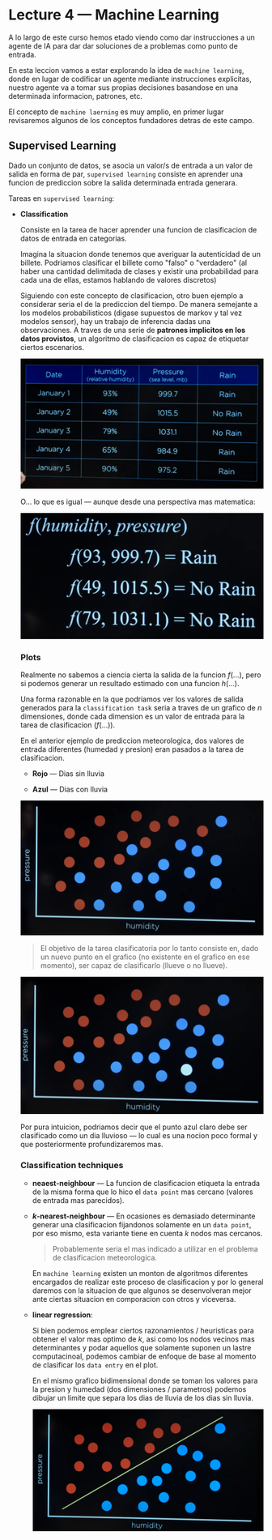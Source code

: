 # Lecture 4 — Machine Learning

A lo largo de este curso hemos etado viendo como dar instrucciones a un agente de IA para dar dar soluciones de a problemas como punto de entrada.

En esta leccion vamos a estar explorando la idea de `machine learning`, donde en lugar de codificar un agente mediante instrucciones explicitas, nuestro agente va a tomar sus propias decisiones basandose en una determinada informacion, patrones, etc.

El concepto de `machine laerning` es muy amplio, en primer lugar revisaremos algunos de los conceptos fundadores detras de este campo.

## Supervised Learning

Dado un conjunto de datos, se asocia un valor/s de entrada a un valor de salida en forma de par, `supervised learning` consiste en aprender una funcion de prediccion sobre la salida determinada entrada generara.

Tareas en `supervised learning`:

- **Classification**

  Consiste en la tarea de hacer aprender una funcion de clasificacion de datos de entrada en categorias.

  Imagina la situacion donde tenemos que averiguar la autenticidad de un billete. Podriamos clasificar el billete como "falso" o "verdadero" (al haber una cantidad delimitada de clases y existir una probabilidad para cada una de ellas, estamos hablando de valores discretos)

  Siguiendo con este concepto de clasificacion, otro buen ejemplo a considerar seria el de la prediccion del tiempo. De manera semejante a los modelos probabilisticos (digase supuestos de markov y tal vez modelos sensor), hay un trabajo de inferencia dadas una observaciones. A traves de una serie de **patrones implicitos en los datos provistos**, un algoritmo de clasificacion es capaz de etiquetar ciertos escenarios.

  ![observated-data-classification](./imgs/observated-data-classification.png)

  O... lo que es igual — aunque desde una perspectiva mas matematica:

  ![observated-data-classification-maths](./imgs/observated-data-classification-maths.png)

  ### Plots

  Realmente no sabemos a ciencia cierta la salida de la funcion $f(...)$, pero si podemos generar un resultado estimado con una funcion $h(...)$.

  Una forma razonable en la que podriamos ver los valores de salida generados para la `classification task` seria a traves de un grafico de $n$ dimensiones, donde cada dimension es un valor de entrada para la tarea de clasificacion ($f(...)$).

  En el anterior ejemplo de prediccion meteorologica, dos valores de entrada diferentes (humedad y presion) eran pasados a la tarea de clasificacion.

  - **Rojo** — Dias sin lluvia

  - **Azul** — Dias con lluvia

  ![two-dimension-input-plot-example](./imgs/two-dimension-input-plot-example.png)

  > El objetivo de la tarea clasificatoria por lo tanto consiste en, dado un nuevo punto en el grafico (no existente en el grafico en ese momento), ser capaz de clasificarlo (llueve o no llueve).

  ![new-two-dimension-plot-input](./imgs/new-two-dimension-plot-input.png)

  Por pura intuicion, podriamos decir que el punto azul claro debe ser clasificado como un dia lluvioso — lo cual es una nocion poco formal y que posteriormente profundizaremos mas.

  ### Classification techniques

  - **neaest-neighbour** — La funcion de clasificacion etiqueta la entrada de la misma forma que lo hico el `data point` mas cercano (valores de entrada mas parecidos).

  - **$k$-nearest-neighbour** — En ocasiones es demasiado determinante generar una clasificacion fijandonos solamente en un `data point`, por eso mismo, esta variante tiene en cuenta $k$ nodos mas cercanos.

    > Probablemente seria el mas indicado a utilizar en el problema de clasificacion meteorologica.

    En `machine learning` existen un monton de algoritmos diferentes encargados de realizar este proceso de clasificacion y por lo general daremos con la situacion de que algunos se desenvolveran mejor ante ciertas situacion en comporacion con otros y viceversa.

  - **linear regression**:

    Si bien podemos emplear ciertos razonamientos / heuristicas para obtener el valor mas optimo de $k$, asi como los nodos vecinos mas determinantes y podar aquellos que solamente suponen un lastre computacinoal, podemos cambiar de enfoque de base al momento de clasificar los `data entry` en el plot.

    En el mismo grafico bidimensional donde se toman los valores para la presion y humedad (dos dimensiones / parametros) podemos dibujar un limite que separa los dias de lluvia de los dias sin lluvia.

    ![linear-regression-plot](./imgs/linear-regression-plot.png)
